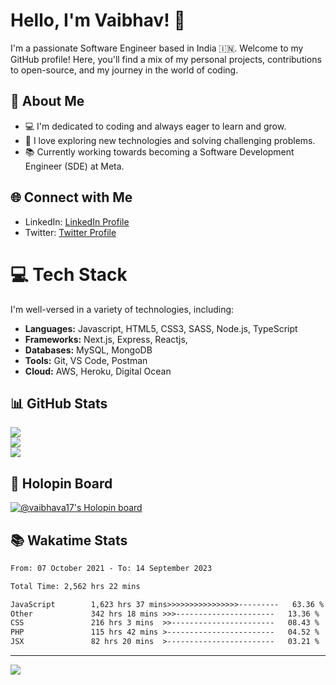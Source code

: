 # Hello, I'm Vaibhav! 👋

I'm a passionate Software Engineer based in India 🇮🇳. Welcome to my GitHub profile! Here, you'll find a mix of my personal projects, contributions to open-source, and my journey in the world of coding.

## 💫 About Me

- 💻 I'm dedicated to coding and always eager to learn and grow.
- 🌟 I love exploring new technologies and solving challenging problems.
- 📚 Currently working towards becoming a Software Development Engineer (SDE) at Meta.

## 🌐 Connect with Me

- LinkedIn: [LinkedIn Profile](https://www.linkedin.com/in/vaibhava17)
- Twitter: [Twitter Profile](https://twitter.com/heyvybav)

# 💻 Tech Stack

I'm well-versed in a variety of technologies, including:

- **Languages:** Javascript, HTML5, CSS3, SASS, Node.js, TypeScript
- **Frameworks:** Next.js, Express, Reactjs,
- **Databases:** MySQL, MongoDB
- **Tools:** Git, VS Code, Postman
- **Cloud:** AWS, Heroku, Digital Ocean

<!-- ![React](https://img.shields.io/badge/react-%2320232a.svg?style=flat&logo=react&logoColor=%2361DAFB) 
![Bootstrap](https://img.shields.io/badge/bootstrap-%23563D7C.svg?style=flat&logo=bootstrap&logoColor=white) 
![Express.js](https://img.shields.io/badge/express.js-%23404d59.svg?style=flat&logo=express&logoColor=%2361DAFB) 
![TypeScript](https://img.shields.io/badge/typescript-%23007ACC.svg?style=flat&logo=typescript&logoColor=white) 
![NodeJS](https://img.shields.io/badge/node.js-6DA55F?style=flat&logo=node.js&logoColor=white) 
![Redux](https://img.shields.io/badge/redux-%23593d88.svg?style=flat&logo=redux&logoColor=white)
![SASS](https://img.shields.io/badge/SASS-hotpink.svg?style=flat&logo=SASS&logoColor=white) 
![Socket.io](https://img.shields.io/badge/Socket.io-black?style=flat&logo=socket.io&badgeColor=010101) 
![Styled Components](https://img.shields.io/badge/styled--components-DB7093?style=flat&logo=styled-components&logoColor=white) 
![MySQL](https://img.shields.io/badge/mysql-%2300f.svg?style=flat&logo=mysql&logoColor=white) 
![MongoDB](https://img.shields.io/badge/MongoDB-%234ea94b.svg?style=flat&logo=mongodb&logoColor=white)
![Adobe XD](https://img.shields.io/badge/Adobe%20XD-470137?style=flat&logo=Adobe%20XD&logoColor=#FF61F6) 
![Figma](https://img.shields.io/badge/figma-%23F24E1E.svg?style=flat&logo=figma&logoColor=white) 
![Postman](https://img.shields.io/badge/Postman-FF6C37?style=flat&logo=postman&logoColor=white) 
![Trello](https://img.shields.io/badge/Trello-%23026AA7.svg?style=flat&logo=Trello&logoColor=white) -->

## 📊 GitHub Stats
![](https://github-readme-stats.vercel.app/api?username=vaibhava17&theme=react&hide_border=false&include_all_commits=true&count_private=true)<br/>
![](https://github-readme-streak-stats.herokuapp.com/?user=vaibhava17&theme=react&hide_border=false)<br/>
![](https://github-readme-stats.vercel.app/api/top-langs/?username=vaibhava17&theme=react&hide_border=false&include_all_commits=true&count_private=true&layout=compact)

## 🦖 Holopin Board
[![@vaibhava17's Holopin board](https://holopin.me/vaibhava17)](https://holopin.io/@vaibhava17)

## 📚 Wakatime Stats

<!--![Vaibhav's Github Stats](https://github-readme-stats.vercel.app/api?username=vaibhava17&show_icons=true) -->

<!--START_SECTION:waka-->

```txt
From: 07 October 2021 - To: 14 September 2023

Total Time: 2,562 hrs 22 mins

JavaScript        1,623 hrs 37 mins>>>>>>>>>>>>>>>>---------   63.36 %
Other             342 hrs 18 mins >>>----------------------   13.36 %
CSS               216 hrs 3 mins  >>-----------------------   08.43 %
PHP               115 hrs 42 mins >------------------------   04.52 %
JSX               82 hrs 20 mins  >------------------------   03.21 %
```

<!--END_SECTION:waka-->
---
[![](https://visitcount.itsvg.in/api?id=vaibhava17&icon=9&color=0)](https://visitcount.itsvg.in)
